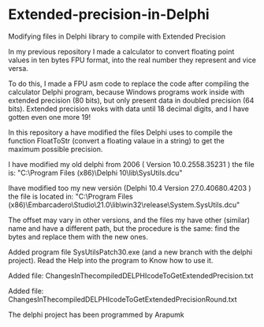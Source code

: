 # Extended-precision-in-Delphi
Modifying files in Delphi library to compile with Extended Precision

In my previous repository I made a calculator to convert floating point values in ten bytes FPU format, into the real number they represent and vice versa.

To do this, I made a FPU asm code to replace the code after compiling the calculator Delphi program, because Windows programs work inside with extended precision (80 bits), but only present data in doubled precision (64 bits). Extended precision woks with data until 18 decimal digits, and I have gotten even one more 19!

In this repository a have modified the files Delphi uses to compile the function FloatToStr (convert a floating valaue in a string) to get the maximum possible precision.

I have modified my old delphi from 2006 ( Version 10.0.2558.35231 ) the file is: "C:\Program Files (x86)\Delphi 10\lib\SysUtils.dcu"

Ihave modified too my new versión (Delphi 10.4 Version 27.0.40680.4203 ) the file is located in: "C:\Program Files (x86)\Embarcadero\Studio\21.0\lib\win32\release\System.SysUtils.dcu"

The offset may vary in other versions, and the files my have other (similar) name and have a different path, but the procedure is the same: find the bytes and replace them with the new ones.

Added program file SysUtilsPatch30.exe (and a new branch with the delphi project). Read the Help into the program to Know how to use it.

Added file: ChangesInThecompiledDELPHIcodeToGetExtendedPrecision.txt

Added file: ChangesInThecompiledDELPHIcodeToGetExtendedPrecisionRound.txt

The delphi project has been programmed by Arapumk 
